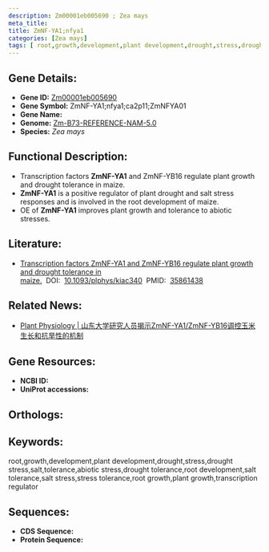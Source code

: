 ```yaml
---
description: Zm00001eb005690 ; Zea mays
meta_title:
title: ZmNF-YA1;nfya1
categories: [Zea mays]
tags: [ root,growth,development,plant development,drought,stress,drought stress,salt,tolerance,abiotic stress,drought tolerance,root development,salt tolerance,salt stress,stress tolerance,root growth,plant growth,transcription regulator ]
---
```


## Gene Details:
- **Gene ID:**	[Zm00001eb005690]()
- **Gene Symbol:** ZmNF-YA1;nfya1;ca2p11;ZmNFYA01
- **Gene Name:** 
- **Genome:** [Zm-B73-REFERENCE-NAM-5.0]()
- **Species:** *Zea mays*

## Functional Description:
   - Transcription factors **ZmNF-YA1** and ZmNF-YB16 regulate plant growth and drought tolerance in maize.
   - **ZmNF-YA1** is a positive regulator of plant drought and salt stress responses and is involved in the root development of maize.
   - OE of **ZmNF-YA1** improves plant growth and tolerance to abiotic stresses.

## Literature:
   - [Transcription factors ZmNF-YA1 and ZmNF-YB16 regulate plant growth and drought tolerance in maize.]( https://academic.oup.com/plphys/article/190/2/1506/6647864?login=true)&nbsp;&nbsp;DOI:&nbsp;&nbsp;[10.1093/plphys/kiac340](https://academic.oup.com/plphys/article/190/2/1506/6647864?login=true)&nbsp;&nbsp;PMID:&nbsp;&nbsp;[35861438](https://pubmed.ncbi.nlm.nih.gov/35861438/)

## Related News:
   - [Plant Physiology | 山东大学研究人员揭示ZmNF-YA1/ZmNF-YB16调控玉米生长和抗旱性的机制](https://mp.weixin.qq.com/s?__biz=Mzg3MDEwNDEyMg==&mid=2247534453&idx=3&sn=61255d7499f4189e97ba4155ed1afb01&chksm=ce90ea20f9e76336432f523d914409cdeead15155c568cbd198bc4cd7c5465db92af29d5c2e3&scene=27#wechat_redirect)

## Gene Resources:
- **NCBI ID:** [](https://www.ncbi.nlm.nih.gov/gene/?term=)
- **UniProt accessions:** [](https://www.uniprot.org/uniprotkb//entry)

## Orthologs:

## Keywords:
root,growth,development,plant development,drought,stress,drought stress,salt,tolerance,abiotic stress,drought tolerance,root development,salt tolerance,salt stress,stress tolerance,root growth,plant growth,transcription regulator

## Sequences:
- **CDS Sequence:**
- **Protein Sequence:**
